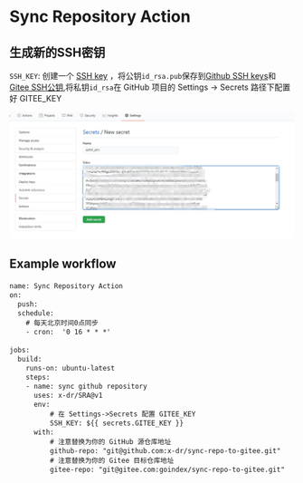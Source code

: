 # Sync Repository Action



## 生成新的SSH密钥

`SSH_KEY`: 创建一个 [SSH key](https://help.github.com/en/github/authenticating-to-github/generating-a-new-ssh-key-and-adding-it-to-the-ssh-agent#generating-a-new-ssh-key) ，将公钥`id_rsa.pub`保存到[Github SSH keys](https://github.com/settings/keys)和[Gitee SSH公钥](https://gitee.com/profile/sshkeys),将私钥`id_rsa`在 GitHub 项目的 Settings -> Secrets 路径下配置好 GITEE_KEY

<img src="img\1.jpg" style="zoom:50%;" />


## Example workflow

```
name: Sync Repository Action
on:
  push:
  schedule:
    # 每天北京时间0点同步
    - cron:  '0 16 * * *'

jobs:
  build:
    runs-on: ubuntu-latest
    steps:
    - name: sync github repository
      uses: x-dr/SRA@v1
      env:
          # 在 Settings->Secrets 配置 GITEE_KEY
          SSH_KEY: ${{ secrets.GITEE_KEY }}
      with:
          # 注意替换为你的 GitHub 源仓库地址
          github-repo: "git@github.com:x-dr/sync-repo-to-gitee.git"
          # 注意替换为你的 Gitee 目标仓库地址
          gitee-repo: "git@gitee.com:goindex/sync-repo-to-gitee.git"
```


